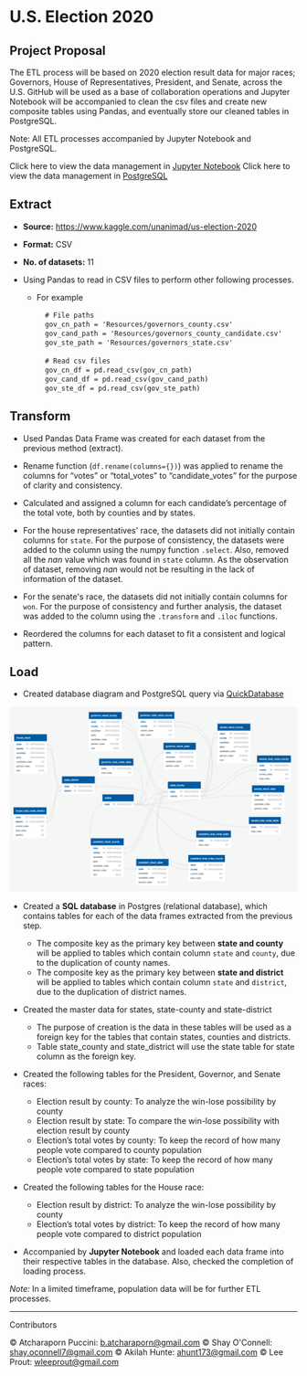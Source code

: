 # U.S. Election 2020 

## Project Proposal

The ETL process will be based on 2020 election result data for major races; Governors, House of Representatives, President, and Senate, across the U.S. GitHub will be used as a base of collaboration operations and Jupyter Notebook will be accompanied to clean the csv files and create new composite tables using Pandas, and eventually store our cleaned tables in PostgreSQL.

Note: All ETL processes accompanied by Jupyter Notebook and PostgreSQL. 

Click here to view the data management in [Jupyter Notebook](https://nbviewer.jupyter.org/github/LeeProut/ETL-project/blob/main/election2020.ipynb)
Click here to view the data management in [PostgreSQL](schemas.sql)

## Extract

- **Source:** https://www.kaggle.com/unanimad/us-election-2020
- **Format:** CSV
- **No. of datasets:** 11 

- Using Pandas to read in CSV files to perform other following processes.

    * For example

            # File paths
            gov_cn_path = 'Resources/governors_county.csv'
            gov_cand_path = 'Resources/governors_county_candidate.csv'
            gov_ste_path = 'Resources/governors_state.csv'
        
            # Read csv files
            gov_cn_df = pd.read_csv(gov_cn_path)
            gov_cand_df = pd.read_csv(gov_cand_path)
            gov_ste_df = pd.read_csv(gov_ste_path)
        

## Transform

- Used Pandas Data Frame was created for each dataset from the previous method (extract).

- Rename function (`df.rename(columns={})`) was applied to rename the columns for “votes” or “total_votes” to “candidate_votes” for the purpose of clarity and consistency.

- Calculated and assigned a column for each candidate’s percentage of the total vote, both by counties and by states. 

- For the house representatives' race, the datasets did not initially contain columns for `state`. For the purpose of consistency, the datasets were added to the column using the numpy function `.select`. Also, removed all the *nan* value which was found in `state` column. As the observation of dataset, removing *nan* would not be resulting in the lack of information of the dataset.

- For the senate's race, the datasets did not initially contain columns for `won`. For the purpose of consistency and further analysis, the dataset was added to the column using the `.transform` and `.iloc` functions. 

- Reordered the columns for each dataset to fit a consistent and logical pattern. 

## Load

- Created database diagram and PostgreSQL query via [QuickDatabase](https://app.quickdatabasediagrams.com/#/d/Vj5DcU)

<p align="center">
  <img src="Images/QuickDBD-election_dbd.png">
</p>

- Created a **SQL database** in Postgres (relational database), which contains tables for each of the data frames extracted from the previous step.

    * The composite key as the primary key between **state and county** will be applied to tables which contain column `state` and `county`, due to the duplication of county names.
    * The composite key as the primary key between **state and district** will be applied to tables which contain column `state` and `district`, due to the duplication of district names.

- Created the master data for states, state-county and state-district

    * The purpose of creation is the data in these tables will be used as a foreign key for the tables that contain states, counties and districts.
    * Table state_county and state_district will use the state table for state column as the foreign key.
    
- Created the following tables for the President, Governor, and Senate races: 

    * Election result by county: To analyze the win-lose possibility by county
    * Election result by state: To compare the win-lose possibility with election result by county
    * Election’s total votes by county: To keep the record of how many people vote compared to county population 
    * Election’s total votes by state: To keep the record of how many people vote compared to state population

- Created the following tables for the House race: 

    * Election result by district: To analyze the win-lose possibility by county
    * Election’s total votes by district: To keep the record of how many people vote compared to district population

- Accompanied by **Jupyter Notebook** and loaded each data frame into their respective tables in the database. Also, checked the completion of loading process.

*Note:* In a limited timeframe, population data will be for further ETL processes. 

---

Contributors

© Atcharaporn Puccini: b.atcharaporn@gmail.com
© Shay O'Connell: shay.oconnell7@gmail.com
© Akilah Hunte: ahunt173@gmail.com
© Lee Prout: wleeprout@gmail.com
